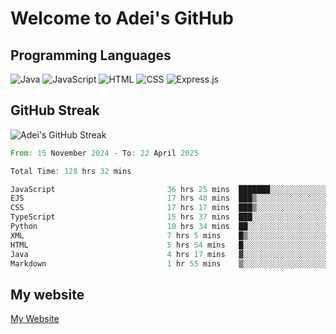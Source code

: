# Welcome to Adei's GitHub

## Programming Languages
![Java](https://img.shields.io/badge/Java-007396?style=flat-square&logo=java&logoColor=white)
![JavaScript](https://img.shields.io/badge/JavaScript-F7DF1E?style=flat-square&logo=javascript&logoColor=black)
![HTML](https://img.shields.io/badge/HTML-E34F26?style=flat-square&logo=html5&logoColor=white)
![CSS](https://img.shields.io/badge/CSS-1572B6?style=flat-square&logo=css3&logoColor=white)
![Express.js](https://img.shields.io/badge/Express.js-000000?style=flat-square&logo=express&logoColor=white)


## GitHub Streak
![Adei's GitHub Streak](https://github-readme-streak-stats.herokuapp.com/?user=AdeiTamayo&hide_border=true)

<!--START_SECTION:waka-->

```rust
From: 15 November 2024 - To: 22 April 2025

Total Time: 128 hrs 32 mins

JavaScript                         36 hrs 25 mins  ███████░░░░░░░░░░░░░░░░░░   28.07 %
EJS                                17 hrs 48 mins  ███▒░░░░░░░░░░░░░░░░░░░░░   13.73 %
CSS                                17 hrs 17 mins  ███▒░░░░░░░░░░░░░░░░░░░░░   13.33 %
TypeScript                         15 hrs 37 mins  ███░░░░░░░░░░░░░░░░░░░░░░   12.04 %
Python                             10 hrs 34 mins  ██░░░░░░░░░░░░░░░░░░░░░░░   08.14 %
XML                                7 hrs 5 mins    █▒░░░░░░░░░░░░░░░░░░░░░░░   05.47 %
HTML                               5 hrs 54 mins   █░░░░░░░░░░░░░░░░░░░░░░░░   04.56 %
Java                               4 hrs 17 mins   ▓░░░░░░░░░░░░░░░░░░░░░░░░   03.31 %
Markdown                           1 hr 55 mins    ▒░░░░░░░░░░░░░░░░░░░░░░░░   01.48 %
```

<!--END_SECTION:waka-->

## My website
[My Website](https://adei.eus)



